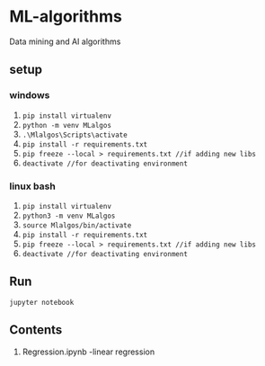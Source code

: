 # ML-algorithms

Data mining and AI algorithms

## setup

### windows

1. ```pip install virtualenv```
2. ```python -m venv MLalgos```
3. ```.\Mlalgos\Scripts\activate```
4. ```pip install -r requirements.txt```
5. ```pip freeze --local > requirements.txt //if adding new libs```
6. ```deactivate //for deactivating environment```

### linux bash

1. ```pip install virtualenv```
2. ```python3 -m venv MLalgos```
3. ```source Mlalgos/bin/activate```
4. ```pip install -r requirements.txt```
5. ```pip freeze --local > requirements.txt //if adding new libs```
6. ```deactivate //for deactivating environment```

## Run

```jupyter notebook```

## Contents

1. Regression.ipynb -linear regression

